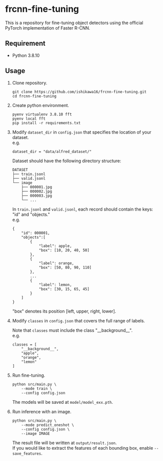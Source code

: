 # frcnn-fine-tuning
This is a repository for fine-tuning object detectors using the official PyTorch implementation of Faster R-CNN.

## Requirement
- Python 3.8.10

## Usage
1. Clone repository.
    ```
    git clone https://github.com/ishikawa16/frcnn-fine-tuning.git
    cd frcnn-fine-tuning
    ```

1. Create python environment.
    ```
    pyenv virtualenv 3.8.10 fft
    pyenv local fft
    pip install -r requirements.txt
    ```

1. Modify `dataset_dir` in `config.json` that specifies the location of your dataset.  
    e.g.
    ```
    dataset_dir = "data/alfred_dataset/"
    ```

    Dataset should have the following directory structure:
    ```
    DATASET
    ├── train.jsonl
    ├── valid.jsonl
    └── image
        ├── 000001.jpg
        ├── 000002.jpg
        ├── 000003.jpg
        └── ...
    ```
    In `train.jsonl` and `valid.jsonl`, each record should contain the keys: "id" and "objects."  
    e.g.
    ```
    {
        "id": 000001,
        "objects":[
            {
                "label": apple,
                "box": [10, 20, 40, 50]
            },
            {
                "label": orange,
                "box": [50, 80, 90, 110]
            },
            ...
            {
                "label": lemon,
                "box": [30, 15, 65, 45]
            }
        ]
    }
    ```
    "box" denotes its position \[left, upper, right, lower\].

1. Modify `classes` in `config.json` that covers the full range of labels.

    Note that `classes` must include the class "\_\_background\_\_".  
    e.g.
    ```
    classes = [
        "__background__",
        "apple",
        "orange",
        "lemon"
    ]
    ```

1. Run fine-tuning.
    ```
    python src/main.py \
        --mode train \
        --config config.json
    ```
    The models will be saved at `model/model_exx.pth`.

1. Run inference with an image.
    ```
    python src/main.py \
        --mode predict_oneshot \
        --config config.json \
        --image IMAGE
    ```
    The result file will be written at `output/result.json`.  
    If you would like to extract the features of each bounding box, enable `--save_features`.
